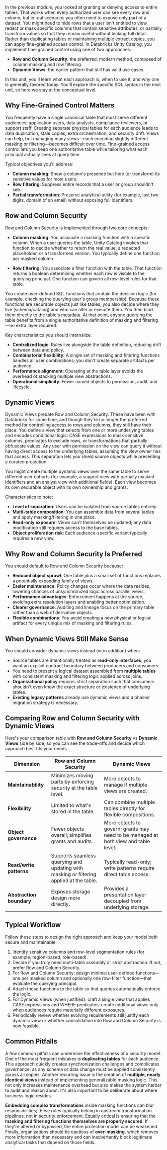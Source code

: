 In the previous module, you looked at granting or denying access to entire tables. That works when every authorized user can see every row and column, but in real scenarios you often need to expose only part of a dataset. You might need to hide rows that a user isn't entitled to view, redact or mask specific columns that contain sensitive attributes, or partially transform values so that they remain useful without leaking full detail. Rather than duplicating tables or maintaining multiple extract copies, you can apply fine-grained access control. In Databricks Unity Catalog, you implement fine-grained control using one of two approaches: 

- **Row and Column Security**: the preferred, modern method, composed of column masking and row filtering.
- **Dynamic Views**: the earlier pattern that still has valid use cases. 

In this unit, you'll learn what each approach is, when to use it, and why one is generally favored today. You'll explore the specific SQL syntax in the next unit, so here we stay at the conceptual level.

## Why Fine-Grained Control Matters

You frequently have a single canonical table that must serve different audiences: application users, data analysts, compliance reviewers, or support staff. Creating separate physical tables for each audience leads to data duplication, stale copies, extra orchestration, and security drift. Views can help, but managing many views—each encoding slightly different masking or filtering—becomes difficult over time. Fine-grained access control lets you keep one authoritative table while tailoring what each principal actually sees at query time.

Typical objectives you'll address:

- **Column masking**: Show a column's presence but hide (or transform) its sensitive values for most users.
- **Row filtering**: Suppress entire records that a user or group shouldn't see.
- **Partial transformation**: Preserve analytical utility (for example, last two digits, domain of an email) without exposing full identifiers.

## Row and Column Security

Row and Column Security is implemented through two core concepts:

- **Column masking**: You associate a masking function with a specific column. When a user queries the table, Unity Catalog invokes that function to decide whether to return the real value, a redacted placeholder, or a transformed version. You typically define one function per masked column.

- **Row filtering**: You associate a filter function with the table. That function returns a boolean determining whether each row is visible to the querying principal. One function can govern all row-level rules for that table.

You create user-defined SQL functions that contain the decision logic (for example, checking the querying user's group membership). Because these functions are securable objects just like tables, you also decide where they live (schema/catalog) and who can alter or execute them. You then bind them directly to the table's metadata. At that point, anyone querying the table benefits from a single authoritative definition of masking and filtering—no extra layer required.

Key characteristics you should internalize:

- **Centralized logic**: Rules live alongside the table definition, reducing drift between data and policy.
- **Combinatorial flexibility**: A single set of masking and filtering functions handles all user combinations; you don't create separate artifacts per audience.
- **Performance alignment**: Operating at the table layer avoids the overhead of stacking multiple view abstractions.
- **Operational simplicity**: Fewer named objects to permission, audit, and lifecycle.

## Dynamic Views

Dynamic Views predate Row and Column Security. These have been with Databricks for some time, and though they're no longer the preferred method for controlling access to rows and columns, they still have their place. You define a view that selects from one or more underlying tables and encodes conditional logic: CASE expressions to mask sensitive columns, predicates to exclude rows, or transformations that partially obfuscate values. Any user with permission on the view can query it without having direct access to the underlying tables, assuming the view owner has that access. This separation lets you shield source objects while presenting a curated projection.

You might create multiple dynamic views over the same table to serve different user cohorts (for example, a support view with partially masked identifiers and an analyst view with additional fields). Each view becomes its own securable object with its own ownership and grants.

Characteristics to note:

- **Level of separation**: Users can be isolated from source tables entirely.
- **Multi-table composition**: You can assemble data from several tables and apply masking/filtering in one place.
- **Read-only exposure**: Views can't themselves be updated; any data modification still requires access to the base tables.
- **Object proliferation risk**: Each audience-specific variant typically requires a new view.

## Why Row and Column Security Is Preferred

You should default to Row and Column Security because:

- **Reduced object sprawl**: One table plus a small set of functions replaces a potentially expanding family of views.
- **Easier maintenance**: Policy changes occur where the data resides, lowering chances of unsynchronized logic across parallel views.
- **Performance advantages**: Enforcement happens at the source, avoiding extra resolution layers and enabling better optimization.
- **Clearer governance**: Auditing and lineage focus on the primary table rather than a web of derivative objects.
- **Flexible combinations**: You avoid creating a new physical or logical artifact for every unique mix of masking and filtering rules.

## When Dynamic Views Still Make Sense

You should consider dynamic views instead (or in addition) when:

- Source tables are intentionally treated as **read-only interfaces**; you want an explicit contract boundary between producers and consumers.
- You need to present a logical dataset assembled from **multiple tables** with consistent masking and filtering logic applied across joins.
- **Organizational policy** requires strict separation such that consumers shouldn't even know the exact structure or existence of underlying tables.
- **Existing legacy patterns** already use dynamic views and a phased migration strategy is necessary.

## Comparing Row and Column Security with Dynamic Views

Here's your comparison table with **Row and Column Security** vs **Dynamic Views** side by side, so you can see the trade-offs and decide which approach best fits your needs.

| **Dimension**            | **Row and Column Security**                                                               | **Dynamic Views**                                                                   |
| ------------------------ | --------------------------------------------------------------------------------------- | ----------------------------------------------------------------------------------- |
| **Maintainability**      | Minimizes moving parts by enforcing security at the table level.                        | More objects to manage if multiple views are created.                               |
| **Flexibility**          | Limited to what's stored in the table.                                                  | Can combine multiple tables directly for flexible compositions.                     |
| **Object governance**    | Fewer objects overall; simplifies grants and audits.                                    | More objects to govern; grants may need to be managed at both view and table level. |
| **Read/write patterns**  | Supports seamless querying and updating with masking or filtering applied at the table. | Typically read-only; write patterns require direct table access.                    |
| **Abstraction boundary** | Exposes storage design more directly.                                                   | Provides a presentation layer decoupled from underlying storage.                    |

## Typical Workflow

Follow these steps to design the right approach and keep your model both secure and maintainable:

1. Identify sensitive columns and row-level segmentation rules (for example, region-based, role-based).
2. Decide if you truly need multi-table assembly or strict abstraction. If not, prefer Row and Column Security.
3. For Row and Column Security: design minimal user-defined functions—one per masked column and optionally one row-filter function—that evaluate the querying principal.
4. Attach these functions to the table so that queries automatically enforce the logic.
5. For Dynamic Views (when justified): craft a single view that applies CASE expressions and WHERE predicates; create additional views only when audiences require materially different exposures.
6. Periodically review whether evolving requirements still justify each dynamic view or whether consolidation into Row and Column Security is now feasible.

## Common Pitfalls

A few common pitfalls can undermine the effectiveness of a security model. One of the most frequent mistakes is **duplicating tables** for each audience. This approach quickly creates synchronization challenges and complicates governance, as any schema or data change must be applied consistently across all copies. Another recurring issue is the creation of **multiple, nearly identical views** instead of implementing generalizable masking logic. This not only increases maintenance overhead but also makes the system harder to audit and reason about.
It's also important to be deliberate about where business logic resides. 

**Embedding complex transformations** inside masking functions can blur responsibilities; these rules typically belong in upstream transformation pipelines, not in security enforcement. Equally critical is ensuring that the **masking and filtering functions themselves are properly secured**. If they're altered or bypassed, the entire protection model can be weakened. Finally, organizations should be cautious of **over-masking**, which removes more information than necessary and can inadvertently block legitimate analytical tasks that depend on those fields.